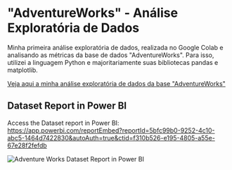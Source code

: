 # "AdventureWorks" - Análise Exploratória de Dados
Minha primeira análise exploratória de dados, realizada no Google Colab e analisando as métricas da base de dados "AdventureWorks". Para isso, utilizei a linguagem Python e majoritariamente suas bibliotecas pandas e matplotlib.

[Veja aqui a minha análise exploratória de dados da base "AdventureWorks"](AnaliseExploratoriaAdvWorks.ipynb)

## Dataset Report in Power BI
Access the Dataset report in Power BI: https://app.powerbi.com/reportEmbed?reportId=5bfc99b0-9252-4c10-abc5-1464d7422830&autoAuth=true&ctid=f310b526-e195-4805-a55e-67e28f2fefdb <br/>

![Adventure Works Dataset Report in Power BI](https://github.com/murilomarsoli/analise-exploratoria-dados-AdventureWorks/blob/main/advWorks_PowerBI.png)
